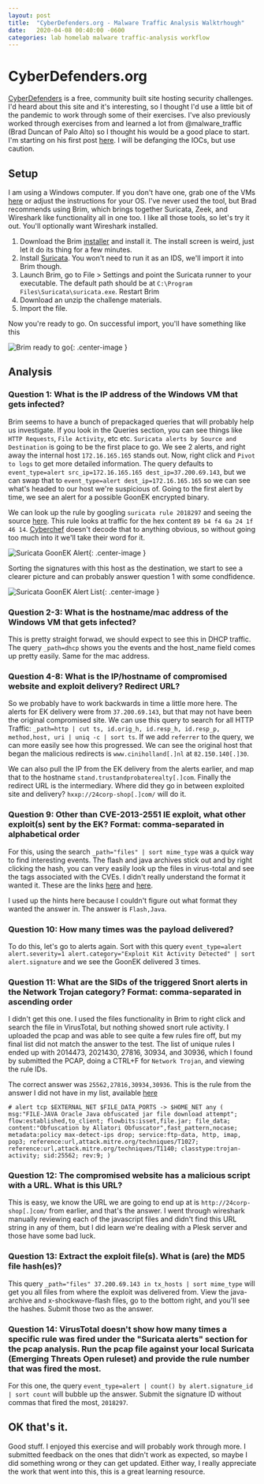```yaml
---
layout: post
title:  "CyberDefenders.org - Malware Traffic Analysis Walktrhough"
date:   2020-04-08 00:40:00 -0600
categories: lab homelab malware traffic-analysis workflow
---
```


# CyberDefenders.org

[CyberDefenders](https://cyberdefenders.org/) is a free, community built site hosting security challenges. I'd heard about this site and it's interesting, so I thought I'd use a little bit of the pandemic to work through some of their exercises. I've also previously worked through exercises from and learned a lot from @malware_traffic (Brad Duncan of Palo Alto) so I thought his would be a good place to start. I'm starting on his first post [here](https://cyberdefenders.org/labs/17). I will be defanging the IOCs, but use caution.


## Setup

I am using a Windows computer. If you don't have one, grab one of the VMs [here](https://developer.microsoft.com/en-us/windows/downloads/virtual-machines/) or adjust the instructions for your OS. I've never used the tool, but Brad recommends using Brim, which brings together Suricata, Zeek, and Wireshark like functionality all in one too. I like all those tools, so let's try it out. You'll optionally want Wireshark installed.

1. Download the Brim [installer](https://www.brimsecurity.com/download/) and install it. The install screen is weird, just let it do its thing for a few minutes.  
2. Install [Suricata](https://suricata-ids.org/download/). You won't need to run it as an IDS, we'll import it into Brim though.  
3. Launch Brim, go to File > Settings and point the Suricata runner to your executable. The default path should be at `C:\Program Files\Suricata\suricata.exe`. Restart Brim  
4. Download an unzip the challenge materials.  
5. Import the file. 

Now you're ready to go. On successful import, you'll have something like this

![Brim ready to go]({{site.url}}/images/brim_mta1_1.png){: .center-image }


## Analysis

### Question 1: What is the IP address of the Windows VM that gets infected?

Brim seems to have a bunch of prepackaged queries that will probably help us investigate. If you look in the Queries section, you can see things like `HTTP Requests`, `File Activity`, etc etc. `Suricata alerts by Source and Destination` is going to be the first place to go. We see 2 alerts, and right away the internal host `172.16.165.165` stands out. Now, right click and `Pivot to logs` to get more detailed information. The query defaults to `event_type=alert src_ip=172.16.165.165 dest_ip=37.200.69.143`, but we can swap that to `event_type=alert dest_ip=172.16.165.165` so we can see what's headed to our host we're suspicious of. Going to the first alert by time, we see an alert for a possible GoonEK encrypted binary. 

We can look up the rule by googling `suricata rule 2018297` and seeing the source [here](https://github.com/OISF/suricata-update/blob/master/tests/emerging-current_events.rules#L2661). This rule looks at traffic for the hex content `89 b4 f4 6a 24 1f 46 14`. [Cyberchef](https://gchq.github.io/CyberChef/#recipe=From_Hex('Auto')&input=ODkgYjQgZjQgNmEgMjQgMWYgNDYgMTQ) doesn't decode that to anything obvious, so without going too much into it we'll take their word for it.  

![Suricata GoonEK Alert]({{site.url}}/images/brim_mta1_2.png){: .center-image }

Sorting the signatures with this host as the destination, we start to see a clearer picture and can probably answer question 1 with some condfidence. 

![Suricata GoonEK Alert List]({{site.url}}/images/brim_mta1_3.png){: .center-image }


### Question 2-3: What is the hostname/mac address of the Windows VM that gets infected?  

This is pretty straight forwad, we should expect to see this in DHCP traffic. The query `_path=dhcp` shows you the events and the host_name field comes up pretty easily. Same for the mac address.  

### Question 4-8: What is the IP/hostname of compromised website and exploit delivery? Redirect URL?  

So we probably have to work backwards in time a little more here. The alerts for EK delivery were from `37.200.69.143`, but that may not have been the original compromised site. We can use this query to search for all HTTP Traffic: `_path=http | cut ts, id.orig_h, id.resp_h, id.resp_p, method,host, uri | uniq -c | sort ts`. If we add `referrer` to the query, we can more easily see how this progressed. We can see the original host that began the malicious redirects is `www.ciniholland[.]nl` at `82.150.140[.]30`.  

We can also pull the IP from the EK delivery from the alerts earlier, and map that to the hostname `stand.trustandprobaterealty[.]com`.  Finally the redirect URL is the intermediary. Where did they go in between exploited site and delivery?  `hxxp://24corp-shop[.]com/` will do it.  


### Question 9: Other than CVE-2013-2551 IE exploit, what other exploit(s) sent by the EK? Format: comma-separated in alphabetical order	

For this, using the search `_path="files" | sort mime_type` was a quick way to find interesting events. The flash and java archives stick out and by right clicking the hash, you can very easily look up the files in virus-total and see the tags associated with the CVEs. I didn't really understand the format it wanted it. These are the links [here](https://www.virustotal.com/gui/file/e2e33b802a0d939d07bd8291f23484c2f68ccc33dc0655eb4493e5d3aebc0747/detection) and [here](https://www.virustotal.com/gui/file/178be0ed83a7a9020121dee1c305fd6ca3b74d15836835cfb1684da0b44190d3/detection).  

I used up the hints here because I couldn't figure out what format they wanted the answer in. The answer is `Flash,Java`.  

### Question 10: How many times was the payload delivered?	

To do this, let's go to alerts again. Sort with this query `event_type=alert alert.severity=1 alert.category="Exploit Kit Activity Detected" | sort alert.signature` and we see the GoonEK delivered 3 times.

### Question 11: What are the SIDs of the triggered Snort alerts in the Network Trojan category? Format: comma-separated in ascending order	

I didn't get this one. I used the files functionality in Brim to right click and search the file in VirusTotal, but nothing showed snort rule activity. I uploaded the pcap and was able to see quite a few rules fire off, but my final list did not match the answer to the test. The list of unique rules I ended up with 2014473, 2021430, 27816, 30934, and 30936, which I found by submitted the PCAP, doing a CTRL+F for `Network Trojan`, and viewing the rule IDs.  

The correct answer was `25562,27816,30934,30936`. This is the rule from the answer I did not have in my list, available [here](https://github.com/codecat007/snort-rules/blob/master/snortrules-snapshot-3000/rules/snort3-file-java.rules#L52)  

```
# alert tcp $EXTERNAL_NET $FILE_DATA_PORTS -> $HOME_NET any ( msg:"FILE-JAVA Oracle Java obfuscated jar file download attempt"; flow:established,to_client; flowbits:isset,file.jar; file_data; content:"Obfuscation by Allatori Obfuscator",fast_pattern,nocase; metadata:policy max-detect-ips drop; service:ftp-data, http, imap, pop3; reference:url,attack.mitre.org/techniques/T1027; reference:url,attack.mitre.org/techniques/T1140; classtype:trojan-activity; sid:25562; rev:9; )

```


### Question 12: The compromised website has a malicious script with a URL. What is this URL?	

This is easy, we know the URL we are going to end up at is `http://24corp-shop[.]com/` from earlier, and that's the answer. I went through wireshark manually reviewing each of the javascript files and didn't find this URL string in any of them, but I did learn we're dealing with a Plesk server and those have some bad luck.

### Question 13: Extract the exploit file(s). What is (are) the MD5 file hash(es)?	

This query `_path="files" 37.200.69.143 in tx_hosts | sort mime_type` will get you all files from where the exploit was delivered from. View the java-archive and x-shockwave-flash files, go to the bottom right, and you'll see the hashes. Submit those two as the answer. 


### Question 14: VirusTotal doesn't show how many times a specific rule was fired under the "Suricata alerts" section for the pcap analysis. Run the pcap file against your local Suricata (Emerging Threats Open ruleset) and provide the rule number that was fired the most.	

For this one, the query `event_type=alert | count() by alert.signature_id | sort count` will bubble up the answer. Submit the signature ID without commas that fired the most, `2018297`. 


## OK that's it.

Good stuff. I enjoyed this exercise and will probably work through more. I submitted feedback on the ones that didn't work as expected, so maybe I did something wrong or they can get updated. Either way, I really appreciate the work that went into this, this is a great learning resource. 
